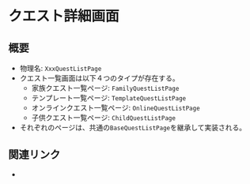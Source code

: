 # クエスト詳細画面

## 概要
- 物理名: `XxxQuestListPage`
- クエスト一覧画面は以下４つのタイプが存在する。
  - 家族クエスト一覧ページ: `FamilyQuestListPage`
  - テンプレート一覧ページ: `TemplateQuestListPage`
  - オンラインクエスト一覧ページ: `OnlineQuestListPage`
  - 子供クエスト一覧ページ: `ChildQuestListPage`
- それぞれのページは、共通の`BaseQuestListPage`を継承して実装される。

## 関連リンク
- 

